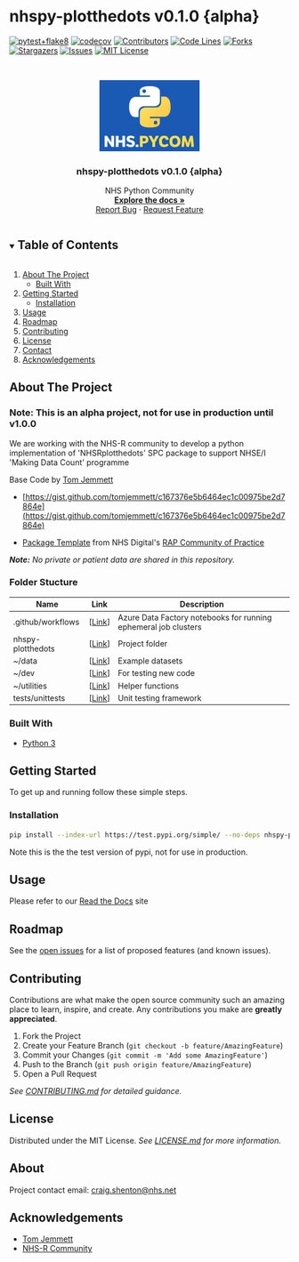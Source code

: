 # nhspy-plotthedots v0.1.0 {alpha}

<!-- PROJECT SHIELDS -->
<!--
*** I'm using markdown "reference style" links for readability.
*** Reference links are enclosed in brackets [ ] instead of parentheses ( ).
*** See the bottom of this document for the declaration of the reference variables
*** for contributors-url, forks-url, etc. This is an optional, concise syntax you may use.
*** https://www.markdownguide.org/basic-syntax/#reference-style-links
-->

[![pytest+flake8](https://github.com/nhs-pycom/nhspy-plotthedots/actions/workflows/pytest_flake8.yml/badge.svg)](https://github.com/nhs-pycom/nhspy-plotthedots/actions/workflows/pytest_flake8.yml)
[![codecov](https://codecov.io/gh/nhs-pycom/nhspy-plotthedots/branch/main/graph/badge.svg?token=WJUC4OBRLM)](https://codecov.io/gh/nhs-pycom/nhspy-plotthedots)
[![Contributors][contributors-shield]][contributors-url]
[![Code Lines][code-lines]][code-lines-url]
[![Forks][forks-shield]][forks-url]
[![Stargazers][stars-shield]][stars-url]
[![Issues][issues-shield]][issues-url]
[![MIT License][license-shield]][license-url]

<!-- PROJECT LOGO -->
<br />
<p align="center">
  <a href="https://github.com/nhs-pycom/nhspy-plotthedots">
    <img src="logo.png" alt="Logo" width="180">
  </a>

  <h3 align="center">nhspy-plotthedots v0.1.0 {alpha}</h3>

  <p align="center">
    NHS Python Community
    <br />
    <a href="https://nhs-pycom.github.io/nhspy-plotthedots/"><strong>Explore the docs »</strong></a>
    <br />
    <a href="https://github.com/nhs-pycom/nhspy-plotthedots/issues">Report Bug</a>
    ·
    <a href="https://github.com/nhs-pycom/nhspy-plotthedots/issues">Request Feature</a>
  </p>
</p>

<!-- TABLE OF CONTENTS -->
<details open="open">
  <summary><h2 style="display: inline-block">Table of Contents</h2></summary>
  <ol>
    <li>
      <a href="#about-the-project">About The Project</a>
      <ul>
        <li><a href="#built-with">Built With</a></li>
      </ul>
    </li>
    <li>
      <a href="#getting-started">Getting Started</a>
      <ul>
        <!-- <li><a href="#prerequisites">Prerequisites</a></li> -->
        <li><a href="#installation">Installation</a></li>
      </ul>
    </li>
    <li><a href="#usage">Usage</a></li>
    <li><a href="#roadmap">Roadmap</a></li>
    <li><a href="#contributing">Contributing</a></li>
    <li><a href="#license">License</a></li>
    <li><a href="#contact">Contact</a></li>
    <li><a href="#acknowledgements">Acknowledgements</a></li>
  </ol>
</details>

<!-- ABOUT THE PROJECT -->

## About The Project

### Note: This is an alpha project, not for use in production until v1.0.0

We are working with the NHS-R community to develop a python implementation of 'NHSRplotthedots' SPC package to support NHSE/I 'Making Data Count' programme

Base Code by [Tom Jemmett](https://github.com/tomjemmett)

- [https://gist.github.com/tomjemmett/c167376e5b6464ec1c00975be2d7864e](https://gist.github.com/tomjemmett/c167376e5b6464ec1c00975be2d7864e)

- [Package Template](https://github.com/NHSDigital/rap-package-template) from NHS Digital's [RAP Community of Practice](https://nhsdigital.github.io/rap-community-of-practice/)

_**Note:** No private or patient data are shared in this repository._

### Folder Stucture

| Name                   | Link                                                                                    | Description                                                     |
| ---------------------- | --------------------------------------------------------------------------------------- | --------------------------------------------------------------- |
| .github/workflows | [[Link](https://github.com/nhs-pycom/nhspy-plotthedots/tree/main/.github/workflows)] | Azure Data Factory notebooks for running ephemeral job clusters |
| nhspy-plotthedots     | [[Link](https://github.com/nhs-pycom/nhspy-plotthedots/tree/main/nhspy_plotthedots)]               | Project folder                      |
| ~/data    | [[Link](https://github.com/nhs-pycom/nhspy-plotthedots/tree/main/nhspy_plotthedots/data)]               | Example datasets                              |
| ~/dev    | [[Link](https://github.com/nhs-pycom/nhspy-plotthedots/tree/main/nhspy_plotthedots/dev)]               | For testing new code                            |
| ~/utilities        | [[Link](https://github.com/nhs-pycom/nhspy-plotthedots/tree/main/nhspy_plotthedots/utilities)]                   | Helper functions                            |
| tests/unittests        | [[Link](https://github.com/nhs-pycom/nhspy-plotthedots/tree/main/tests/unittests)]                   | Unit testing framework                             |

### Built With

- [Python 3](https://www.python.org/)

<!-- GETTING STARTED -->

## Getting Started

To get up and running follow these simple steps.

### Installation

```bash
pip install --index-url https://test.pypi.org/simple/ --no-deps nhspy-plotthedots-test
```

Note this is the the test version of pypi, not for use in production.
<!-- USAGE EXAMPLES -->

## Usage

Please refer to our [Read the Docs](https://nhs-pycom.github.io/nhspy-plotthedots/) site

<!-- ROADMAP -->

## Roadmap

See the [open issues](https://github.com/nhs-pycom/nhspy-plotthedots/issues) for a list of proposed features (and known issues).

<!-- CONTRIBUTING-->

## Contributing

Contributions are what make the open source community such an amazing place to learn, inspire, and create. Any contributions you make are **greatly appreciated**.

1. Fork the Project
2. Create your Feature Branch (`git checkout -b feature/AmazingFeature`)
3. Commit your Changes (`git commit -m 'Add some AmazingFeature'`)
4. Push to the Branch (`git push origin feature/AmazingFeature`)
5. Open a Pull Request

_See [CONTRIBUTING.md](https://github.com/nhs-pycom/nhspy-plotthedots/blob/main/CONTRIBUTING.md) for detailed guidance._

<!-- LICENSE -->

## License

Distributed under the MIT License. _See [LICENSE.md](https://github.com/nhs-pycom/nhspy-plotthedots/blob/main/LICENSE) for more information._

<!-- CONTACT -->

## About

Project contact email: [craig.shenton@nhs.net](mailto:craig.shenton@nhs.net)

## Acknowledgements

- [Tom Jemmett](https://github.com/tomjemmett)
- [NHS-R Community](https://nhsrcommunity.com/)

<!-- MARKDOWN LINKS & IMAGES -->
<!-- https://www.markdownguide.org/basic-syntax/#reference-style-links -->

[contributors-shield]: https://img.shields.io/github/contributors/nhs-pycom/nhspy-plotthedots.svg?color=blue
[contributors-url]: https://github.com/nhs-pycom/nhspy-plotthedots/graphs/contributors
[forks-shield]: https://img.shields.io/github/forks/nhs-pycom/nhspy-plotthedots.svg?color=blue
[forks-url]: https://github.com/nhs-pycom/nhspy-plotthedots/network/members
[stars-shield]: https://img.shields.io/github/stars/nhs-pycom/nhspy-plotthedots.svg?color=blue
[stars-url]: https://github.com/nhs-pycom/nhspy-plotthedots/stargazers
[issues-shield]: https://img.shields.io/github/issues/nhs-pycom/nhspy-plotthedots.svg?color=blue
[issues-url]: https://github.com/nhs-pycom/nhspy-plotthedots/issues
[license-shield]: https://img.shields.io/github/license/nhs-pycom/nhspy-plotthedots.svg?color=blue
[license-url]: https://github.com/nhs-pycom/nhspy-plotthedots/blob/main/LICENSE
[code-lines]: https://img.shields.io/tokei/lines/github/nhs-pycom/nhspy-plotthedots?color=blue&label=Code%20Lines
[code-lines-url]: https://github.com/nhs-pycom/nhspy-plotthedots
